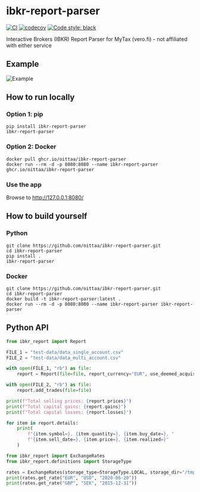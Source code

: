 # ibkr-report-parser

[![CI](https://github.com/oittaa/ibkr-report-parser/actions/workflows/main.yml/badge.svg)](https://github.com/oittaa/ibkr-report-parser/actions/workflows/main.yml)
[![codecov](https://codecov.io/gh/oittaa/ibkr-report-parser/branch/main/graph/badge.svg?token=BV211C3GE5)](https://codecov.io/gh/oittaa/ibkr-report-parser)
[![Code style: black](https://img.shields.io/badge/code%20style-black-000000.svg)](https://github.com/psf/black)

Interactive Brokers (IBKR) Report Parser for MyTax (vero.fi) - not affiliated with either service

## Example

![Example](https://user-images.githubusercontent.com/8972248/141529794-55226165-f844-405f-a251-a91b07701efa.png)

## How to run locally

### Option 1: pip
```shell
pip install ibkr-report-parser
ibkr-report-parser
```

### Option 2: Docker
````shell
docker pull ghcr.io/oittaa/ibkr-report-parser
docker run --rm -d -p 8080:8080 --name ibkr-report-parser ghcr.io/oittaa/ibkr-report-parser
````

### Use the app

Browse to http://127.0.0.1:8080/

## How to build yourself

### Python
```shell
git clone https://github.com/oittaa/ibkr-report-parser.git
cd ibkr-report-parser
pip install .
ibkr-report-parser
```

### Docker
```shell
git clone https://github.com/oittaa/ibkr-report-parser.git
cd ibkr-report-parser
docker build -t ibkr-report-parser:latest .
docker run --rm -d -p 8080:8080 --name ibkr-report-parser ibkr-report-parser
```

## Python API

```python
from ibkr_report import Report

FILE_1 = "test-data/data_single_account.csv"
FILE_2 = "test-data/data_multi_account.csv"

with open(FILE_1, "rb") as file:
    report = Report(file=file, report_currency="EUR", use_deemed_acquisition_cost=True)

with open(FILE_2, "rb") as file:
    report.add_trades(file=file)

print(f"Total selling prices: {report.prices}")
print(f"Total capital gains: {report.gains}")
print(f"Total capital losses: {report.losses}")

for item in report.details:
    print(
        f"{item.symbol=}, {item.quantity=}, {item.buy_date=}, "
        f"{item.sell_date=}, {item.price=}, {item.realized=}"
    )

```

```python
from ibkr_report import ExchangeRates
from ibkr_report.definitions import StorageType

rates = ExchangeRates(storage_type=StorageType.LOCAL, storage_dir="/tmp/my_storage")
print(rates.get_rate("EUR", "USD", "2020-06-20"))
print(rates.get_rate("GBP", "SEK", "2015-12-31"))
```
